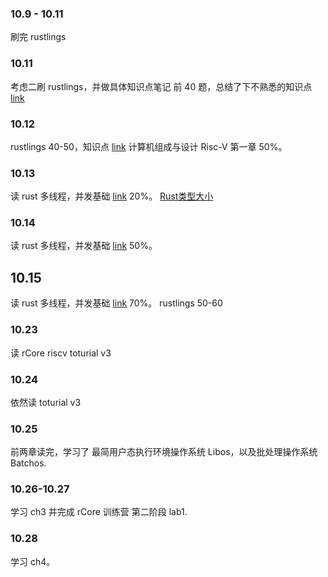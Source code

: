 ### 10.9 - 10.11
刷完 rustlings

### 10.11
考虑二刷 rustlings，并做具体知识点笔记
前 40 题，总结了下不熟悉的知识点 [link](https://www.notion.so/epoches/Tips-4424b18f98ea4f979142eeb1b165004f)

### 10.12
rustlings 40-50，知识点 [link](https://www.notion.so/epoches/Tips-4424b18f98ea4f979142eeb1b165004f)
计算机组成与设计 Risc-V 第一章 50%。

### 10.13
读 rust 多线程，并发基础 [link](https://zhuanlan.zhihu.com/p/644628196) 20%。
[Rust类型大小](https://zhuanlan.zhihu.com/p/471054865)

### 10.14
读 rust 多线程，并发基础 [link](https://zhuanlan.zhihu.com/p/644628196) 50%。

## 10.15
读 rust 多线程，并发基础 [link](https://zhuanlan.zhihu.com/p/644628196) 70%。
rustlings 50-60

### 10.23
读 rCore riscv toturial v3

### 10.24
依然读 toturial v3

### 10.25
前两章读完，学习了 最简用户态执行环境操作系统 Libos，以及批处理操作系统 Batchos.

### 10.26-10.27
学习 ch3 并完成 rCore 训练营 第二阶段 lab1.

### 10.28
学习 ch4。
